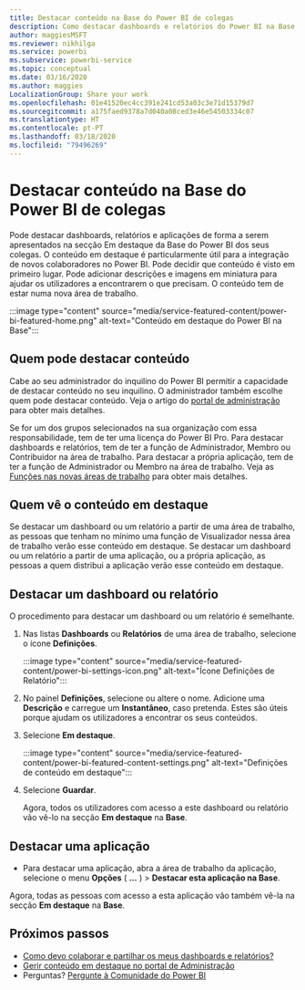```yaml
---
title: Destacar conteúdo na Base do Power BI de colegas
description: Como destacar dashboards e relatórios do Power BI na Base do Power BI para colegas na sua organização.
author: maggiesMSFT
ms.reviewer: nikhilga
ms.service: powerbi
ms.subservice: powerbi-service
ms.topic: conceptual
ms.date: 03/16/2020
ms.author: maggies
LocalizationGroup: Share your work
ms.openlocfilehash: 01e41520ec4cc391e241cd53a03c3e71d15379d7
ms.sourcegitcommit: a175faed9378a7d040a08ced3e46e54503334c07
ms.translationtype: HT
ms.contentlocale: pt-PT
ms.lasthandoff: 03/18/2020
ms.locfileid: "79496269"
---
```

# <a name="feature-content-on-colleagues-power-bi-home-page"></a>Destacar conteúdo na Base do Power BI de colegas

Pode destacar dashboards, relatórios e aplicações de forma a serem apresentados na secção Em destaque da Base do Power BI dos seus colegas. O conteúdo em destaque é particularmente útil para a integração de novos colaboradores no Power BI. Pode decidir que conteúdo é visto em primeiro lugar. Pode adicionar descrições e imagens em miniatura para ajudar os utilizadores a encontrarem o que precisam. O conteúdo tem de estar numa nova área de trabalho.

:::image type="content" source="media/service-featured-content/power-bi-featured-home.png" alt-text="Conteúdo em destaque do Power BI na Base":::

## <a name="who-can-feature-content"></a>Quem pode destacar conteúdo

Cabe ao seu administrador do inquilino do Power BI permitir a capacidade de destacar conteúdo no seu inquilino. O administrador também escolhe quem pode destacar conteúdo. Veja o artigo do [portal de administração](../service-admin-portal.md#featured-content) para obter mais detalhes.

Se for um dos grupos selecionados na sua organização com essa responsabilidade, tem de ter uma licença do Power BI Pro. Para destacar dashboards e relatórios, tem de ter a função de Administrador, Membro ou Contribuidor na área de trabalho. Para destacar a própria aplicação, tem de ter a função de Administrador ou Membro na área de trabalho. Veja as [Funções nas novas áreas de trabalho](../service-new-workspaces.md#roles-in-the-new-workspaces) para obter mais detalhes.

## <a name="who-sees-featured-content"></a>Quem vê o conteúdo em destaque

Se destacar um dashboard ou um relatório a partir de uma área de trabalho, as pessoas que tenham no mínimo uma função de Visualizador nessa área de trabalho verão esse conteúdo em destaque. Se destacar um dashboard ou um relatório a partir de uma aplicação, ou a própria aplicação, as pessoas a quem distribui a aplicação verão esse conteúdo em destaque.

## <a name="feature-a-dashboard-or-report"></a>Destacar um dashboard ou relatório

O procedimento para destacar um dashboard ou um relatório é semelhante.

1. Nas listas **Dashboards** ou **Relatórios** de uma área de trabalho, selecione o ícone **Definições**.

    :::image type="content" source="media/service-featured-content/power-bi-settings-icon.png" alt-text="Ícone Definições de Relatório":::

2. No painel **Definições**, selecione ou altere o nome. Adicione uma **Descrição** e carregue um **Instantâneo**, caso pretenda. Estes são úteis porque ajudam os utilizadores a encontrar os seus conteúdos.

3. Selecione **Em destaque**.

    :::image type="content" source="media/service-featured-content/power-bi-featured-content-settings.png" alt-text="Definições de conteúdo em destaque":::

4. Selecione **Guardar**.

    Agora, todos os utilizadores com acesso a este dashboard ou relatório vão vê-lo na secção **Em destaque** na **Base**.

## <a name="feature-an-app"></a>Destacar uma aplicação

- Para destacar uma aplicação, abra a área de trabalho da aplicação, selecione o menu **Opções** ( **...** ) > **Destacar esta aplicação na Base**.

Agora, todas as pessoas com acesso a esta aplicação vão também vê-la na secção **Em destaque** na **Base**.

## <a name="next-steps"></a>Próximos passos

* [Como devo colaborar e partilhar os meus dashboards e relatórios?](../service-how-to-collaborate-distribute-dashboards-reports.md)
* [Gerir conteúdo em destaque no portal de Administração](../service-admin-portal.md#manage-featured-content)
* Perguntas? [Pergunte à Comunidade do Power BI](https://community.powerbi.com/)

